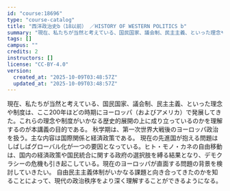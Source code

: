 ```yaml
---
id: "course:18696"
type: "course-catalog"
title: "西洋政治史b（18以前） ／HISTORY OF WESTERN POLITICS b"
summary: "現在、私たちが当然と考えている、国民国家、議会制、民主主義、といった理念や制度は、ここ200年ほどの時期にヨーロッパ（およびアメリカ）で発展してきた。これらの理念や制度がいかなる歴史的展開の上に成り立っているのかを理解するのが本講義の目的で…"
tags: []
campus: ""
credits: 2
instructors: []
license: "CC-BY-4.0"
version:
  created_at: "2025-10-09T03:48:57Z"
  updated_at: "2025-10-09T03:48:57Z"
---
```

現在、私たちが当然と考えている、国民国家、議会制、民主主義、といった理念や制度は、ここ200年ほどの時期にヨーロッパ（およびアメリカ）で発展してきた。これらの理念や制度がいかなる歴史的展開の上に成り立っているのかを理解するのが本講義の目的である。 秋学期は、第一次世界大戦後のヨーロッパ政治を扱う。主な内容は国際関係と経済政策である。 現在の先進国が抱える問題はしばしばグローバル化が一つの要因となっている。ヒト・モノ・カネの自由移動は、国内の経済政策や国民統合に関する政府の選択肢を縛る結果となり、デモクラシーの危機も引き起こしている。現在のヨーロッパが直面する問題の背景を検討していきたい。 自由民主主義体制がいかなる課題と向き合ってきたのかを知ることによって、現代の政治秩序をより深く理解することができるようになる。
